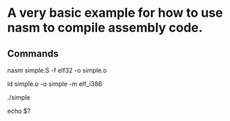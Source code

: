 # A very basic example for how to use nasm to compile assembly code.

## Commands

nasm simple.S -f elf32 -o simple.o

ld simple.o -o simple -m elf_i386 

./simple

echo $?
